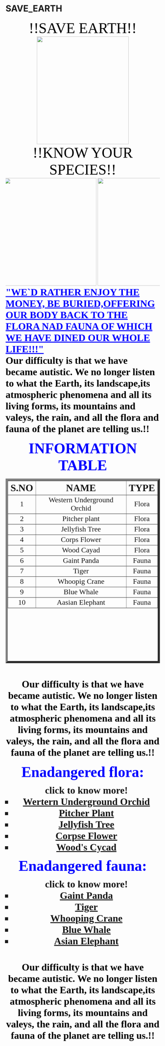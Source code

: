 # SAVE_EARTH
   <html>
  <head>
	<title>ABOUT SPECIES</title>
  </head>
  <body background ="C:\Users\somia. kaetik\Desktop\college\OO.jpg">
<font face="lucida handwriting" color="black" size="100"><center> !!SAVE EARTH!!
  </center></font>
  <center> <img src="C:\Users\somia. kaetik\Desktop\college\NN.jpg" width="300" height="350"></center>  
  <font face="lucida handwriting" color="black" size="100"><center> !!KNOW YOUR SPECIES!!
  </center></font>
  <marquee behavior="alternate" direction="left" scrolldelay="0" >
     <img src="C:\Users\somia. kaetik\Desktop\college\AA.jpg" width="300" height="350">  
    <img src="C:\Users\somia. kaetik\Desktop\college\BB.jpg" width="300" height="350">
    <img src="C:\Users\somia. kaetik\Desktop\college\CC.jpg" width="300" height="350">
   <img src="C:\Users\somia. kaetik\Desktop\college\DD.jpg" width="300" height="350">
    <img src="C:\Users\somia. kaetik\Desktop\college\EE.jpg" width="300" height="350">
    <img src="C:\Users\somia. kaetik\Desktop\college\FF.jpg" width="300" height="350">
    <img src="C:\Users\somia. kaetik\Desktop\college\GG.jpg" width="300" height="350">
   </marquee>
  <font face="Bradley Hand ITC" color="blue" size="6"><b><u> "WE`D RATHER ENJOY THE MONEY,
  BE BURIED,OFFERING OUR BODY BACK TO THE FLORA NAD FAUNA OF WHICH WE HAVE DINED OUR WHOLE LIFE!!!"
   </u></font>  
  <br>
  <font face="Bradley Hand ITC" color="black" size="6"><b> 
 Our difficulty is that we have became autistic. We no longer listen to what the Earth, its landscape,its atmospheric phenomena and
  all its living forms, its mountains and valeys, the rain, and all the flora and fauna of the planet are telling us.!!
 </b></font>
  <br><br>
  <font face="Segoe Print" color="blue" size="7"><center>INFORMATION TABLE</center></font>
  <center><table border="7" align="center" size="50" width="500" height="600"></center>
  <tr>
	<th><font face="Segoe Script" size="6">S.NO</th></font>
	<th><font face="Segoe Script" size="6">NAME</th></font>
	<th><font face="Segoe Script" size="6">TYPE</th></font>
   </tr>
    <tr>
	<td><center><font face="Pristina" size="5">1</td></center></font>
	<td><center><font face="Pristina" size="5">Western Underground Orchid</td></center></font>
	<td><center><font face="Pristina" size="5">Flora</td></center></font>
    </tr>
    <tr>
	<td><center><font face="Pristina" size="5">2</td></center></font>
	<td><center><font face="Pristina" size="5">Pitcher plant</td></center></font>
	<td><center><font face="Pristina" size="5">Flora</td></center></font>
   </tr>
   <tr>
	<td><center><font face="Pristina" size="5">3</td></center></font>
	<td><center><font face="Pristina" size="5">Jellyfish Tree</td></center></font>
	<td><center><font face="Pristina" size="5">Flora</td></center></font>
   </tr>
   <tr>
	<td><center><font face="Pristina" size="5">4</td></center></font>
	<td><center><font face="Pristina" size="5">Corps Flower</td></font></center>
	<td><center><font face="Pristina" size="5">Flora</td></font></center>
   </tr>
    <tr>
	<td><center><font face="Pristina" size="5">5</td></font>
	<td><center><font face="Pristina" size="5">Wood Cayad</td></font>
	<td><center><font face="Pristina" size="5">Flora</td></font>
   </tr>
    <tr>
	<td><center><font face="Pristina" size="5">6</td></center></font>
	<td><center><font face="Pristina" size="5">Gaint Panda</td></center></font>
	<td><center><font face="Pristina" size="5">Fauna</td></center></font>
    </tr>
     <tr>
	<td><center><font face="Pristina" size="5">7</td></center></font>
	<td><center><font face="Pristina" size="5">Tiger</td></center></font>
	<td><center><font face="Pristina" size="5">Fauna</td></center></font>
    </tr>
      <tr>
	<td><center><font face="Pristina" size="5">8</td></center></font>
	<td><center><font face="Pristina" size="5">Whoopig Crane</td></center></font>
	<td><center><font face="Pristina" size="5">Fauna</td></center></font>
    </tr>
      <tr>
	<td><center><font face="Pristina" size="5">9</td></center></font>
	<td><center><font face="Pristina" size="5">Blue Whale</td></center></font>
	<td><center><font face="Pristina" size="5">Fauna</td></center></font>
    </tr>
       <tr>
	<td><center><font face="Pristina" size="5">10</td></center></font>
	<td><center><font face="Pristina" size="5">Aasian Elephant</td></center></font>
	<td><center><font face="Pristina" size="5">Fauna</td></center></font>
    </tr>
   </table>
   <br><br>
    <font face="Bradley Hand ITC" color="black" size="6"><b> 
   Our difficulty is that we have became autistic. We no longer listen to what the Earth, its landscape,its atmospheric phenomena and
   all its living forms, its mountains and valeys, the rain, and all the flora and fauna of the planet are telling us.!!
   </b></font>
    <br><br>
    <center>
   <font face="Segoe Script" color="blue" size="7">Enadangered flora:</font>
    <ul type= square><font face="Pristina" size="6">
	<center> click to know more!</center>
	<li><a href="https://en.m.wikipedia.org/wiki/Rhizanthella_gardneri">Wertern Underground Orchid</a></li>
	<li><a href="https://en.m.wikipedia.org/wiki/Pitcher_plant">Pitcher Plant</a></li>
	<li><a href="https://en.m.wikipedia.org/wiki/Medusagyne">Jellyfish Tree</a></li>
	<li><a href="https://en.m.wikipedia.org/wiki/Amorphophallus_titanum">Corpse Flower</a></li>
	<li><a href="https://www.atlasobscura.com/places/wood-s-cycad">Wood's Cycad</a></li>
   </ul></font>
   <font face="Segoe Script" color="blue" size="7">Enadangered fauna:</font>
  <ul type=square><font face="Pristina" size="6">
	<center> click to know more!</center>
	<li><a href="https://en.m.wikipedia.org/wiki/Gaint_panda">Gaint Panda</a></li>
	<li><a href="https://www.worldwildlife.org/species/tiger">Tiger</a></li>
	<li><a href="https://en.m.wikipedia.org/wiki/Whooping_crane">Whooping Crane</a></li>
	<li><a href="https://en.m.wikipedia.org/wiki/Blue_whale">Blue Whale</a></li>
	<li><a href="https://en.m.wikipedia.org/wiki/Asian_elephant">Asian Elephant</a></li>
   </ul></font>
    <br><br>
     <font face="Bradley Hand ITC" color="black" size="6"><b> 
 Our difficulty is that we have became autistic. We no longer listen to what the Earth, its landscape,its atmospheric phenomena and
  all its living forms, its mountains and valeys, the rain, and all the flora and fauna of the planet are telling us.!!
 </b></font>
   </center>
    </body>
    </html>
